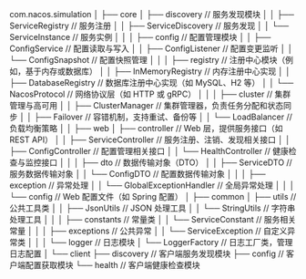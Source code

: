 com.nacos.simulation
│
├── core
│   ├── discovery              // 服务发现模块
│   │   ├── ServiceRegistry    // 服务注册
│   │   ├── ServiceDiscovery   // 服务发现
│   │   └── ServiceInstance    // 服务实例
│   │
│   ├── config                 // 配置管理模块
│   │   ├── ConfigService      // 配置读取与写入
│   │   ├── ConfigListener     // 配置变更监听
│   │   └── ConfigSnapshot     // 配置快照管理
│   │
│   ├── registry               // 注册中心模块（例如，基于内存或数据库）
│   │   ├── InMemoryRegistry   // 内存注册中心实现
│   │   ├── DatabaseRegistry   // 数据库注册中心实现（如 MySQL、H2 等）
│   │   └── NacosProtocol      // 网络协议层（如 HTTP 或 gRPC）
│   │
│   ├── cluster                // 集群管理与高可用
│   │   ├── ClusterManager     // 集群管理器，负责任务分配和状态同步
│   │   ├── Failover           // 容错机制，支持重试、备份等
│   │   └── LoadBalancer       // 负载均衡策略
│   │
├── web
│   ├── controller             // Web 层，提供服务接口（如 REST API）
│   │   ├── ServiceController  // 服务注册、注销、发现相关接口
│   │   ├── ConfigController   // 配置管理相关接口
│   │   └── HealthController   // 健康检查与监控接口
│   │
│   ├── dto                    // 数据传输对象（DTO）
│   │   ├── ServiceDTO         // 服务数据传输对象
│   │   └── ConfigDTO          // 配置数据传输对象
│   │
│   ├── exception              // 异常处理
│   │   └── GlobalExceptionHandler // 全局异常处理
│   │
│   └── config                 // Web 配置文件（如 Spring 配置）
│
├── common
│   ├── utils                  // 公共工具类
│   │   ├── JsonUtils          // JSON 处理工具
│   │   └── StringUtils        // 字符串处理工具
│   │
│   ├── constants              // 常量类
│   │   └── ServiceConstant    // 服务相关常量
│   │
│   ├── exceptions             // 公共异常
│   │   └── ServiceException   // 自定义异常类
│   │
│   └── logger                 // 日志模块
│       └── LoggerFactory      // 日志工厂类，管理日志配置
│
└── client
├── discovery              // 客户端服务发现模块
├── config                 // 客户端配置获取模块
└── health                 // 客户端健康检查模块
